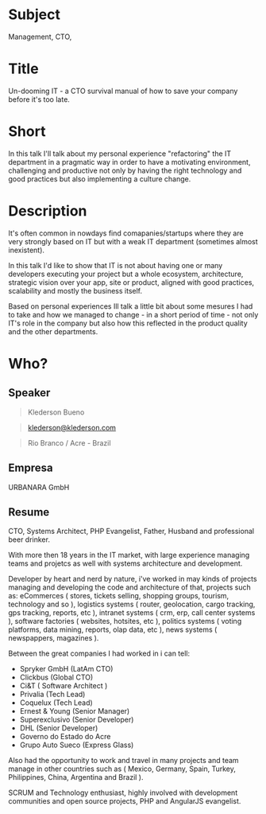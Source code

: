 # Subject
Management, CTO, 

# Title
Un-dooming IT - a CTO survival manual of how to save your company before it's too late.

# Short
In this talk I'll talk about my personal experience "refactoring" the IT department in a pragmatic way in order to have a motivating environment, challenging and productive not only by having the right technology and good practices but also implementing a culture change.

# Description
It's often common in nowdays find comapanies/startups where they are very strongly based on IT but with a weak IT department (sometimes almost inexistent).

In this talk I'd like to show that IT is not about having one or many developers executing your project but a whole ecosystem, architecture, strategic vision over your app, site or product, aligned with good practices, scalability and mostly the business itself.

Based on personal experiences Ill talk a little bit about some mesures I had to take and how we managed to change - in a short period of time - not only IT's role in the company but also how this reflected in the product quality and the other departments.

# Who?

## Speaker

> Klederson Bueno

> klederson@klederson.com

> Rio Branco / Acre - Brazil

## Empresa

URBANARA GmbH

## Resume
CTO, Systems Architect, PHP Evangelist, Father, Husband and professional beer drinker.

With more then 18 years in the IT market, with large experience managing teams and projetcs as well with systems architecture and development.

Developer by heart and nerd by nature, i've worked in may kinds of projects managing and developing the code and architecture of that, projects such as: eCommerces ( stores, tickets selling, shopping groups, tourism, technology and so ), logistics systems ( router, geolocation, cargo tracking, gps tracking, reports, etc ), intranet systems ( crm, erp, call center systems ), software factories ( websites, hotsites, etc ), politics systems ( voting platforms, data mining, reports, olap data, etc ), news systems ( newspappers, magazines ).

Between the great companies I had worked in i can tell:

- Spryker GmbH (LatAm CTO)
- Clickbus (Global CTO)
- Ci&T ( Software Architect )
- Privalia (Tech Lead)
- Coquelux (Tech Lead)
- Ernest & Young (Senior Manager)
- Superexclusivo (Senior Developer)
- DHL (Senior Developer)
- Governo do Estado do Acre
- Grupo Auto Sueco (Express Glass)

Also had the opportunity to work and travel in many projects and team manage in other countries such as ( Mexico, Germany, Spain, Turkey, Philippines, China, Argentina and Brazil ).

SCRUM and Technology enthusiast, highly involved with development communities and open source projects, PHP and AngularJS evangelist.
